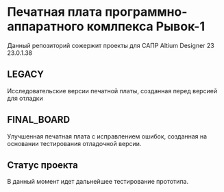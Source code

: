 # Печатная плата программно-аппаратного комлпекса Рывок-1

Данный репозиторий сожержит проекты для САПР Altium Designer 23 23.0.1.38

## LEGACY

Исследовательские версии печатной платы, созданная перед версией для отладки

## FINAL_BOARD

Улучшенная печатная плата с исправлением ошибок, созданная на основании тестирования отладочной версии.

## Статус проекта
В данный момент идет дальнейшее тестирование прототипа.
